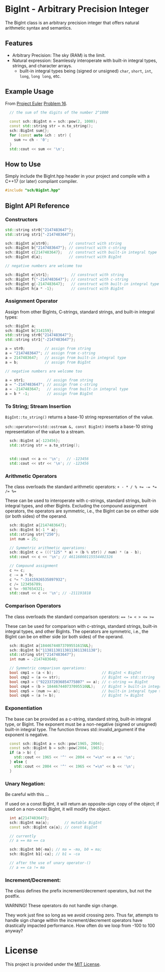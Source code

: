 # BigInt - Arbitrary Precision Integer

The BigInt class is an arbitrary precision integer that offers natural
arithmetic syntax and semantics.

## Features

* Arbitrary Precision: The sky (RAM) is the limit.
* Natural expression: Seamlessly interoperate with built-in integral types, strings, and character arrays.
    * built-in integral types being (signed or unsigned) `char`, `short`,
      `int`, `long`, `long long`, etc.

## Example Usage

From [Project Euler](https://projecteuler.net/about) [Problem 16](https://projecteuler.net/problem=16).

```cpp
  // the sum of the digits of the number 2^1000
  
  const sch::BigInt n = sch::pow(2, 1000);
  const std::string str = n.to_string();
  sch::BigInt sum{};
  for (const auto &ch : str) {
    sum += ch - '0';
  }
  std::cout << sum << '\n';
```

## How to Use

Simply include the BigInt.hpp header in your project and compile with a C++17 (or later) compliant compiler.

```cpp
#include "sch/BigInt.hpp"
```

## BigInt API Reference

### Constructors

```cpp
std::string str0{"2147483647"};
std::string str1{"-2147483647"};

sch::BigInt a{str0};         // construct with string
sch::BigInt b{"2147483647"}; // construct with c-string
sch::BigInt c{2147483647};   // construct with built-in integral type
sch::BigInt d{a};            // construct with BigInt

// negative numbers are welcome too

sch::BigInt e{str1};          // construct with string
sch::BigInt f{"-2147483647"}; // construct with c-string
sch::BigInt g{-2147483647};   // construct with built-in integral type
sch::BigInt h{a * -1};        // construct with BigInt
```

### Assignment Operator

Assign from other BigInts, C‑strings, standard strings, and built-in integral types:

```cpp
sch::BigInt a;
sch::BigInt b{314159};
std::string str0{"2147483647"};
std::string str1{"-2147483647"};

a = str0;         // assign from string
a = "2147483647"; // assign from c-string
a = 2147483647;   // assign from built-in integral type
a = b;            // assign from BigInt

// negative numbers are welcome too

a = str1;          // assign from string
a = "-2147483647"; // assign from c-string
a = -2147483647;   // assign from built-in integral type
a = b * -1;        // assign from BigInt
```

### To String; Stream Insertion

`BigInt::to_string()` returns a base-10 string representation of the value.

`sch::operator<<(std::ostream &, const BigInt)` inserts a base-10 string representation of the value to a stream.

```cpp
  sch::BigInt a{-123456};
  std::string str = a.to_string();
  

  std::cout << a << '\n';   // -123456
  std::cout << str << '\n'; // -123456
```

### Arithmetic Operators

The class overloads the standard arithmetic operators:
``+ - * / % += -= *= /= %=``

These can be used to interoperate with c-strings, standard strings, built-in
integral types, and other BigInts. Excluding the compound assignment operators,
the operators are symmetric, i.e., the BigInt can be on either side (or both sides)
of the operand.

```cpp
  sch::BigInt a{2147483647};
  sch::BigInt b{-1 * a};
  std::string str{"250"};
  int num = 25;

  // Symmetric arithmetic operations:
  sch::BigInt c = ((("125" * a) + (b % str)) / num) * (a - b);
  std::cout << c << '\n'; // 46116860115554402326

  // Compound assignment
  c += c;
  c -= a * b;
  c *= "-31415926535897932";
  c /= 123456789;
  c %= -987654321;
  std::cout << c << '\n'; // -211191818
```

### Comparison Operators

The class overloads the standard comparison operators:
``== != < > <= >=``

These can be used for comparison with c-strings, standard strings, built-in
integral types, and other BigInts. The operators are symmetric, i.e., the
BigInt can be on either side (or both sides) of the operand.

```cpp
  sch::BigInt a{18446744073709551615UL};
  sch::BigInt b{"113811381138113811381138"};
  std::string str{"2147483647"};
  int num = -2147483648;

  // Symmetric comparison operations:
  bool cmp1 = (a < b);                      // BigInt < BigInt
  bool cmp2 = (a <= str);                   // BigInt <= std::string
  bool cmp3 = ("9223372036854775807" == a); // c-string == BigInt
  bool cmp4 = (b > 184467440737095516UL);   // BigInt > built-in integral type
  bool cmp5 = (num >= a);                   // built-in integral type >= BigInt
  bool cmp6 = (a != b);                     // BigInt != BigInt
```

### Exponentiation

The base can be provided as a c-string, standard string, built-in integral type, or BigInt.
The exponent must be a non-negative (signed or unsigned) built-in integral type.
The function throws std::invalid_argument if the exponent is negative.

```cpp
  const sch::BigInt a = sch::pow(1965, 2004);
  const sch::BigInt b = sch::pow(2004, 1965);
  if (a > b) {
    std::cout << 1965 << '^' << 2004 << "=\n" << a << '\n'; 
  } else {
    std::cout << 2004 << '^' << 1965 << "=\n" << b << '\n';
  }
```

### Unary Negation:

Be careful with this ...

If used on a const BigInt, it will return an opposite-sign copy of the object;
if used on a non-const BigInt, it will modify the object.

```cpp
  int a{2147483647};
  sch::BigInt ma{a};       // mutable BigInt
  const sch::BigInt ca{a}; // const BigInt

  // currently
  // a == ma == ca

  sch::BigInt b0{-ma}; // ma = -ma, b0 = ma;
  sch::BigInt b1{-ca}; // b1 = -ca

  // after the use of unary operator-()
  // a == ca != ma
```

### Increment/Decrement:

The class defines the prefix increment/decrement operators, but not the postfix.

WARNING! These operators do not handle sign change.

They work just fine so long as we avoid crossing zero.
Thus far, attempts to handle sign change within the increment/decrement operators
have drastically impacted performance.
How often do we loop from -100 to 100 anyway?

# License

This project is provided under the [MIT License](LICENSE.md).
